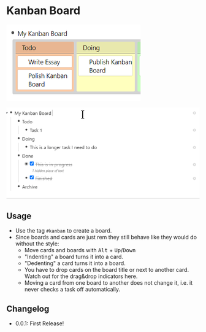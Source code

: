 # Kanban Board

![thumb](./thumb.png)

![demo](./demo.gif)

## Usage

- Use the tag `#kanban` to create a board.
- Since boards and cards are just rem they still behave like they would do without the style:
  - Move cards and boards with <kbd>Alt</kbd> + <kbd>Up</kbd>/<kbd>Down</kbd>
  - "Indenting" a board turns it into a card.
  - "Dedenting" a card turns it into a board.
  - You have to drop cards on the board title or next to another card. Watch out for the drag&drop indicators here.
  - Moving a card from one board to another does not change it, i.e. it never checks a task off automatically.

## Changelog

- 0.0.1: First Release!
